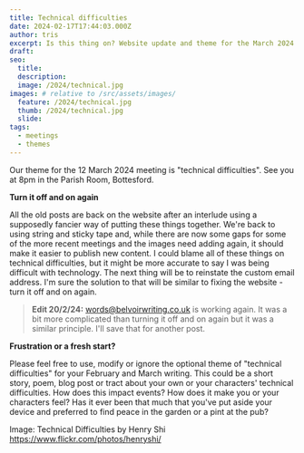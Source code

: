 ```yaml
---
title: Technical difficulties
date: 2024-02-17T17:44:03.000Z
author: tris
excerpt: Is this thing on? Website update and theme for the March 2024 meeting
draft: 
seo:
  title:
  description:
  image: /2024/technical.jpg
images: # relative to /src/assets/images/
  feature: /2024/technical.jpg
  thumb: /2024/technical.jpg
  slide:
tags:
  - meetings
  - themes
---
```


Our theme for the 12 March 2024 meeting is "technical difficulties". See you at 8pm in the Parish Room, Bottesford.

**Turn it off and on again**

All the old posts are back on the website after an interlude using a supposedly fancier way of putting these things together. We're back to using string and sticky tape and, while there are now some gaps for some of the more recent meetings and the images need adding again, it should make it easier to publish new content. I could blame all of these things on technical difficulties, but it might be more accurate to say I was being difficult with technology. The next thing will be to reinstate the custom email address. I'm sure the solution to that will be similar to fixing the website - turn it off and on again.
> <b>Edit 20/2/24:</b> words@belvoirwriting.co.uk is working again. It was a bit more complicated than turning it off and on again but it was a similar principle. I'll save that for another post.

**Frustration or a fresh start?**

Please feel free to use, modify or ignore the optional theme of "technical difficulties" for your February and March writing. This could be a short story, poem, blog post or tract about your own  or your characters' technical difficulties. How does this impact events? How does it make you or your characters feel? Has it ever been that much that you've put aside your device and preferred to find peace in the garden or a pint at the pub?

Image: Technical Difficulties by Henry Shi https://www.flickr.com/photos/henryshi/
